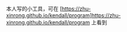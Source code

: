 本人写的小工具，可在 [https://zhu-xinrong.github.io/kendall/program]https://zhu-xinrong.github.io/kendall/program 上看到
